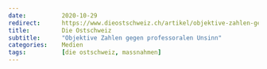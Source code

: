 ```yaml
---
date:          2020-10-29
redirect:      https://www.dieostschweiz.ch/artikel/objektive-zahlen-gegen-professoralen-unsinn-lDgPABR
title:         Die Ostschweiz
subtitle:      "Objektive Zahlen gegen professoralen Unsinn"
categories:    Medien
tags:          [die ostschweiz, massnahmen]
---
```

